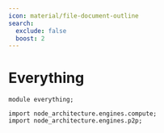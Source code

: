```yaml
---
icon: material/file-document-outline
search:
  exclude: false
  boost: 2
---
```



# Everything

```juvix
module everything;

import node_architecture.engines.compute;
import node_architecture.engines.p2p;
```
